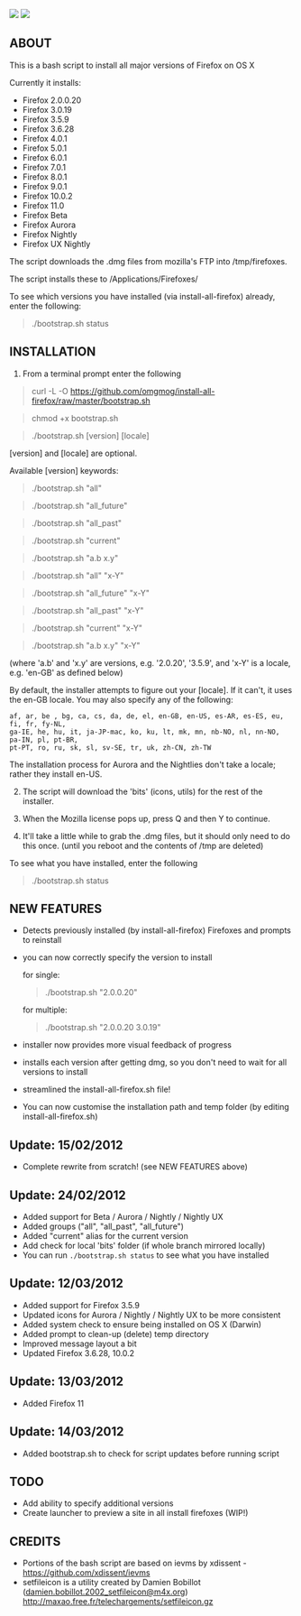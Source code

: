 ![](http://f.cl.ly/items/2z1X41220O2Q3F0L3Z0v/Screen%20shot%202012-03-12%20at%2013.45.24.png)
![](http://f.cl.ly/items/1C2b0g1F0F0e3p0q0y0S/Screen%20shot%202012-03-12%20at%2013.45.47.png)

## ABOUT

This is a bash script to install all major versions of Firefox on OS X

Currently it installs:

- Firefox 2.0.0.20
- Firefox 3.0.19
- Firefox 3.5.9
- Firefox 3.6.28
- Firefox 4.0.1
- Firefox 5.0.1
- Firefox 6.0.1
- Firefox 7.0.1
- Firefox 8.0.1
- Firefox 9.0.1
- Firefox 10.0.2
- Firefox 11.0
- Firefox Beta
- Firefox Aurora
- Firefox Nightly
- Firefox UX Nightly

The script downloads the .dmg files from mozilla's FTP into /tmp/firefoxes.

The script installs these to /Applications/Firefoxes/

To see which versions you have installed (via install-all-firefox) already, enter the following:

> ./bootstrap.sh status

## INSTALLATION

1. From a terminal prompt enter the following

> curl -L -O https://github.com/omgmog/install-all-firefox/raw/master/bootstrap.sh

> chmod +x bootstrap.sh

> ./bootstrap.sh [version] [locale]

[version] and [locale] are optional.

Available [version] keywords:

> ./bootstrap.sh "all"

> ./bootstrap.sh "all_future"

> ./bootstrap.sh "all_past"

> ./bootstrap.sh "current"

> ./bootstrap.sh "a.b x.y"


> ./bootstrap.sh "all" "x-Y"

> ./bootstrap.sh "all_future" "x-Y"

> ./bootstrap.sh "all_past" "x-Y"

> ./bootstrap.sh "current" "x-Y"

> ./bootstrap.sh "a.b x.y" "x-Y"

(where 'a.b' and 'x.y' are versions, e.g. '2.0.20', '3.5.9', and 'x-Y' is a locale, e.g. 'en-GB' as defined below)

By default, the installer attempts to figure out your [locale]. If it can't, it uses the en-GB locale. You may also specify any of the following:

    af, ar, be , bg, ca, cs, da, de, el, en-GB, en-US, es-AR, es-ES, eu, fi, fr, fy-NL,
    ga-IE, he, hu, it, ja-JP-mac, ko, ku, lt, mk, mn, nb-NO, nl, nn-NO, pa-IN, pl, pt-BR,
    pt-PT, ro, ru, sk, sl, sv-SE, tr, uk, zh-CN, zh-TW

The installation process for Aurora and the Nightlies don't take a locale; rather they install en-US.

2. The script will download the 'bits' (icons, utils) for the rest of the installer.

3. When the Mozilla license pops up, press Q and then Y to continue.

4. It'll take a little while to grab the .dmg files, but it should only need to do this once. (until you reboot and the contents of /tmp are deleted)

To see what you have installed, enter the following

> ./bootstrap.sh status

## NEW FEATURES
- Detects previously installed (by install-all-firefox) Firefoxes and prompts to reinstall
- you can now correctly specify the version to install

    for single:

    > ./bootstrap.sh "2.0.0.20"

    for multiple:

    > ./bootstrap.sh "2.0.0.20 3.0.19"

- installer now provides more visual feedback of progress
- installs each version after getting dmg, so you don't need to wait for all versions to install
- streamlined the install-all-firefox.sh file!
- You can now customise the installation path and temp folder (by editing install-all-firefox.sh)


## Update: 15/02/2012
- Complete rewrite from scratch! (see NEW FEATURES above)

## Update: 24/02/2012
- Added support for Beta / Aurora / Nightly / Nightly UX
- Added groups ("all", "all\_past", "all\_future")
- Added "current" alias for the current version
- Add check for local 'bits' folder (if whole branch mirrored locally)
- You can run `./bootstrap.sh status` to see what you have installed

## Update: 12/03/2012
- Added support for Firefox 3.5.9
- Updated icons for Aurora / Nightly / Nightly UX to be more consistent
- Added system check to ensure being installed on OS X (Darwin)
- Added prompt to clean-up (delete) temp directory
- Improved message layout a bit
- Updated Firefox 3.6.28, 10.0.2

## Update: 13/03/2012
- Added Firefox 11

## Update: 14/03/2012
- Added bootstrap.sh to check for script updates before running script

## TODO
- Add ability to specify additional versions
- Create launcher to preview a site in all install firefoxes (WIP!)

## CREDITS
- Portions of the bash script are based on ievms by xdissent - https://github.com/xdissent/ievms
- setfileicon is a utility created by Damien Bobillot (damien.bobillot.2002_setfileicon@m4x.org) http://maxao.free.fr/telechargements/setfileicon.gz

